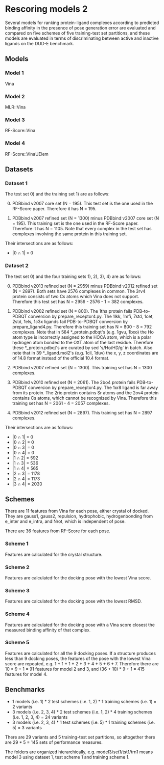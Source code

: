 # Rescoring models 2

Several models for ranking protein-ligand complexes according to predicted binding affinity in the presence of pose generation error are evaluated and compared on five schemes of five training-test set partitions, and these models are evaluated in terms of discriminating between active and inactive ligands on the DUD-E benchmark.

## Models

### Model 1

Vina

### Model 2

MLR::Vina

### Model 3

RF-Score::Vina

### Model 4

RF-Score::VinaUElem

## Datasets

### Dataset 1

The test set 0) and the training set 1) are as follows:

0) PDBbind v2007 core set (N = 195). This test set is the one used in the RF-Score paper. Therefore it has N = 195.

1) PDBbind v2007 refined set (N = 1300) minus PDBbind v2007 core set (N = 195). This training set is the one used in the RF-Score paper. Therefore it has N = 1105. Note that every complex in the test set has complexes involving the same protein in this training set.

Their intersections are as follows:

* |0 ∩ 1| = 0

### Dataset 2

The test set 0) and the four training sets 1), 2), 3), 4) are as follows:

0) PDBbind v2013 refined set (N = 2959) minus PDBbind v2012 refined set (N = 2897). Both sets have 2576 complexes in common. The 3rv4 protein consists of two Cs atoms which Vina does not support. Therefore this test set has N = 2959 - 2576 - 1 = 382 complexes.

1) PDBbind v2002 refined set (N = 800). The 1tha protein fails PDB-to-PDBQT conversion by prepare_receptor4.py. The 1lkk, 1mfi, 7std, 1cet, 2std, 1els, 1c3x ligands fail PDB-to-PDBQT conversion by prepare_ligand4.py. Therefore this training set has N = 800 - 8 = 792 complexes. Note that in 584 \*\_protein.pdbqt's (e.g. 1gvu, 1bxo) the Ho atom type is incorrectly assigned to the HOCA atom, which is a polar hydrogen atom bonded to the OXT atom of the last residue. Therefore these \*\_protein.pdbqt's are curated by sed 's/Ho/HD/g' in batch. Also note that in 39 \*\_ligand.mol2's (e.g. 1cil, 1duv) the x, y, z coordinates are of 14.8 format instead of the official 10.4 format.

2) PDBbind v2007 refined set (N = 1300). This training set has N = 1300 complexes.

3) PDBbind v2010 refined set (N = 2061). The 2bo4 protein fails PDB-to-PDBQT conversion by prepare_receptor4.py. The 1xr8 ligand is far away from its protein. The 2rio protein contains Sr atoms and the 2ov4 protein contains Cs atoms, which cannot be recognized by Vina. Therefore this training set has N = 2061 - 4 = 2057 complexes.

4) PDBbind v2012 refined set (N = 2897). This training set has N = 2897 complexes.

Their intersections are as follows:

* |0 ∩ 1| = 0
* |0 ∩ 2| = 0
* |0 ∩ 3| = 0
* |0 ∩ 4| = 0
* |1 ∩ 2| = 592
* |1 ∩ 3| = 536
* |1 ∩ 4| = 565
* |2 ∩ 3| = 1178
* |2 ∩ 4| = 1173
* |3 ∩ 4| = 2030

## Schemes

There are 11 features from Vina for each pose, either crystal of docked. They are gauss1, gauss2, repulsion, hydrophobic, hydrogenbonding from e_inter and e_intra, and Nrot, which is independent of pose.

There are 36 features from RF-Score for each pose.

### Scheme 1

Features are calculated for the crystal structure.

### Scheme 2

Features are calculated for the docking pose with the lowest Vina score.

### Scheme 3

Features are calculated for the docking pose with the lowest RMSD.

### Scheme 4

Features are calculated for the docking pose with a Vina score closest the measured binding affinity of that complex.

### Scheme 5

Features are calculated for all the 9 docking poses. If a structure produces less than 9 docking poses, the features of the pose with the lowest Vina score are repeated, e.g. 1 + 1 + 1 + 2 + 3 + 4 + 5 + 6 + 7. Therefore there are 10 * 9 + 1 = 91 features for model 2 and 3, and (36 + 10) * 9 + 1 = 415 features for model 4.

## Benchmarks

* 1 models (i.e. 1) \* 2 test schemes (i.e. 1, 2) \* 1 training schemes (i.e. 1) = 2 variants
* 3 models (i.e. 2, 3, 4) \* 2 test schemes (i.e. 1, 2) \* 4 training schemes (i.e. 1, 2, 3, 4) = 24 variants
* 3 models (i.e. 2, 3, 4) \* 1 test schemes (i.e. 5) \* 1 training schemes (i.e. 5) = 3 variants

There are 29 variants and 5 training-test set partitions, so altogether there are 29 * 5 = 145 sets of performance measures.

The folders are organized hierarchically, e.g. model3/set1/tst1/trn1 means model 3 using dataset 1, test scheme 1 and training scheme 1.
